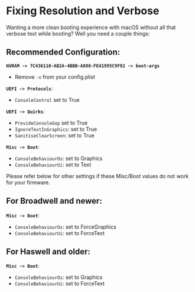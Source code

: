 # Fixing Resolution and Verbose

Wanting a more clean booting experience with macOS without all that verbose text while booting? Well you need a couple things:

## Recommended Configuration:

**`NVRAM -> 7C436110-AB2A-4BBB-A880-FE41995C9F82 -> boot-args`**

* Remove `-v` from your config.plist

**`UEFI -> Protocols`**:

* `ConsoleControl` set to True

**`UEFI -> Quirks`**:

* `ProvideConsoleGop` set to True
* `IgnoreTextInGraphics`: set to True
* `SanitiseClearScreen`: set to True

**`Misc -> Boot`**:

* `ConsoleBehaviourOs`: set to Graphics
* `ConsoleBehaviourUi`: set to Text

Please refer below for other settings if these Misc/Boot values do not work for your firmware.

## For Broadwell and newer:

**`Misc -> Boot`**:

* `ConsoleBehaviourOs`: set to ForceGraphics
* `ConsoleBehaviourUi`: set to ForceText

## For Haswell and older:

**`Misc -> Boot`**:

* `ConsoleBehaviourOs`: set to Graphics
* `ConsoleBehaviourUi`: set to ForceText

